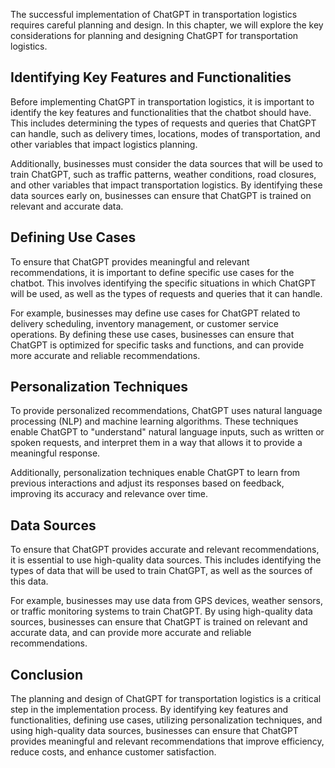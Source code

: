 

The successful implementation of ChatGPT in transportation logistics requires careful planning and design. In this chapter, we will explore the key considerations for planning and designing ChatGPT for transportation logistics.

Identifying Key Features and Functionalities
--------------------------------------------

Before implementing ChatGPT in transportation logistics, it is important to identify the key features and functionalities that the chatbot should have. This includes determining the types of requests and queries that ChatGPT can handle, such as delivery times, locations, modes of transportation, and other variables that impact logistics planning.

Additionally, businesses must consider the data sources that will be used to train ChatGPT, such as traffic patterns, weather conditions, road closures, and other variables that impact transportation logistics. By identifying these data sources early on, businesses can ensure that ChatGPT is trained on relevant and accurate data.

Defining Use Cases
------------------

To ensure that ChatGPT provides meaningful and relevant recommendations, it is important to define specific use cases for the chatbot. This involves identifying the specific situations in which ChatGPT will be used, as well as the types of requests and queries that it can handle.

For example, businesses may define use cases for ChatGPT related to delivery scheduling, inventory management, or customer service operations. By defining these use cases, businesses can ensure that ChatGPT is optimized for specific tasks and functions, and can provide more accurate and reliable recommendations.

Personalization Techniques
--------------------------

To provide personalized recommendations, ChatGPT uses natural language processing (NLP) and machine learning algorithms. These techniques enable ChatGPT to "understand" natural language inputs, such as written or spoken requests, and interpret them in a way that allows it to provide a meaningful response.

Additionally, personalization techniques enable ChatGPT to learn from previous interactions and adjust its responses based on feedback, improving its accuracy and relevance over time.

Data Sources
------------

To ensure that ChatGPT provides accurate and relevant recommendations, it is essential to use high-quality data sources. This includes identifying the types of data that will be used to train ChatGPT, as well as the sources of this data.

For example, businesses may use data from GPS devices, weather sensors, or traffic monitoring systems to train ChatGPT. By using high-quality data sources, businesses can ensure that ChatGPT is trained on relevant and accurate data, and can provide more accurate and reliable recommendations.

Conclusion
----------

The planning and design of ChatGPT for transportation logistics is a critical step in the implementation process. By identifying key features and functionalities, defining use cases, utilizing personalization techniques, and using high-quality data sources, businesses can ensure that ChatGPT provides meaningful and relevant recommendations that improve efficiency, reduce costs, and enhance customer satisfaction.
